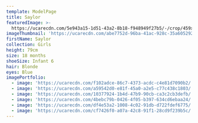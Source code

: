 ```yaml
---
template: ModelPage
title: Saylor
featuredImage: >-
  https://ucarecdn.com/5e943a15-1d51-43a2-8b18-f948949f27b5/-/crop/459x224/0,52/-/preview/
imageThumbnail: 'https://ucarecdn.com/abe7752d-96ba-41ac-928c-35a605292813/'
firstName: Saylor
collection: Girls
height: 79cm
size: 18 months
shoeSize: Infant 6
hair: Blonde
eyes: Blue
imagePortfolio:
  - image: 'https://ucarecdn.com/f102adce-86c7-4373-acdc-c4e81d7090b2/'
  - image: 'https://ucarecdn.com/a59542d0-e81f-45a0-a2e5-c77c438c1803/'
  - image: 'https://ucarecdn.com/10377924-1b4d-47b9-90cb-ca3c2cb3defb/'
  - image: 'https://ucarecdn.com/4bebc79b-0426-4f05-b397-634cd6ebaa24/'
  - image: 'https://ucarecdn.com/df4e53a2-1008-4c02-91db-d722fdef6775/'
  - image: 'https://ucarecdn.com/cf7426f0-a07a-42c8-91f1-28cd9f239b5c/'
---
```


